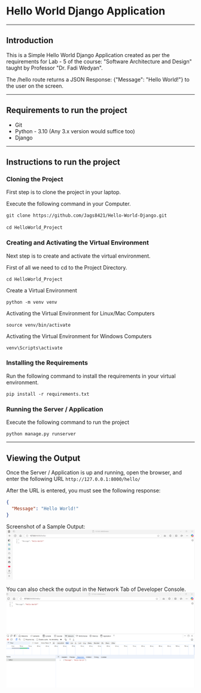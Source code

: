 # Hello World Django Application

---

## Introduction

This is a Simple Hello World Django Application created as per the requirements for Lab - 5 of the course: "Software Architecture and Design" taught by Professor "Dr. Fadi Wedyan".

The /hello route returns  a JSON Response: {"Message": "Hello World!"} to the user on the screen.

---

## Requirements to run the project

* Git 
* Python - 3.10 (Any 3.x version would suffice too)
* Django

---

## Instructions to run the project

### Cloning the Project

First step is to clone the project in your laptop.

Execute the following command in your Computer.
```commandline
git clone https://github.com/Jags8421/Hello-World-Django.git

cd HelloWorld_Project
```

### Creating and Activating the Virtual Environment

Next step is to create and activate the virtual environment.

First of all we need to cd to the Project Directory.

```commandline
cd HelloWorld_Project
```

Create a Virtual Environment
```commandline
python -m venv venv
```

Activating the Virtual Environment for Linux/Mac Computers
```commandline
source venv/bin/activate
```

Activating the Virtual Environment for Windows Computers
```commandline
venv\Scripts\activate
```

### Installing the Requirements

Run the following command to install the requirements in your virtual environment.

```commandline
pip install -r requirements.txt
```

### Running the Server / Application

Execute the following command to run the project

```commandline
python manage.py runserver
```
---
## Viewing the Output

Once the Server / Application is up and running, open the browser, and enter the following URL
`http://127.0.0.1:8000/hello/`

After the URL is entered, you must see the following response:

```json
{
  "Message": "Hello World!"
}
```

Screenshot of a Sample Output:
![browser-screenshot.png](browser-screenshot.png)

You can also check the output in the Network Tab of Developer Console.
![network-tab-screenshot.png](network-tab-screenshot.png)